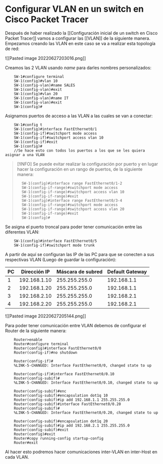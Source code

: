 # Configurar VLAN en un switch en Cisco Packet Tracer

Después de haber realizado la [[Configuración inicial de un switch en Cisco Packet Tracer]] vamos a configurar las [[VLAN]] de la siguiente manera. Empezamos creando las VLAN en este caso se va a realizar esta topología de red: 

![[Pasted image 20220627203016.png]]

Creamos las 2 VLAN usando *name* para darles nombres personalizados:

```
	SW-1#configure terminal
	SW-1(config)#vlan 10
	SW-1(config-vlan)#name SALES
	SW-1(config-vlan)#exit
	SW-1(config)#vlan 20
	SW-1(config-vlan)#name IT
	SW-1(config-vlan)#exit
	SW-1(config)#
```

Asignamos puertos de acceso a las VLAN a las cuales se van a conectar:

```
	SW-1#config t
	SW-1(config)#interface FastEthernet0/1
	SW-1(config-if)#switchport mode access
	SW-1(config-if)#switchport access vlan 10
	SW-1(config-if)#exit
	SW-1(config)#
	//Se hace esto con todos los puertos a los que se les quiera asignar a una VLAN
```

>[!INFO]
> Se puede evitar realizar la configuración por puerto y en lugar hacer la configuración en un rango de puertos, de la siguiente manera:
> ```
> 	SW-1(config)#interface range FastEthernet0/1-2
> 	SW-1(config-if-range)#switchport mode access
> 	SW-1(config-if-range)#switchport access vlan 10
> 	SW-1(config-if-range)#exit
> 	SW-1(config)#interface range FastEthernet0/3-4
> 	SW-1(config-if-range)#switchport mode access
> 	SW-1(config-if-range)#switchport access vlan 20
> 	SW-1(config-if-range)#exit
> 	SW-1(config)#
> ```
> 

Se asigna el puerto troncal para poder tener comunicación entre las diferentes VLAN:

```
	SW-1(config)#interface FastEthernet0/5
	SW-1(config-if)#switchport mode trunk
```


A partir de aquí se configuran las IP de las PC para que se conecten a sus respectivas VLAN (Luego de guardar la configuración):

| PC | Dirección IP | Máscara de subred | Default Gateway |
| - | - | - | - |
| 1 | 192.168.1.10 | 255.255.255.0 | 192.168.1.1 |
| 2 | 192.168.1.20 | 255.255.255.0 | 192.168.1.1 |
| 3 | 192.168.2.10 | 255.255.255.0 | 192.168.2.1 |
| 4 | 192.168.2.20 | 255.255.255.0 | 192.168.2.1 |

![[Pasted image 20220627205144.png]]

Para poder tener comunicación entre VLAN debemos de configurar el Router de la siguiente manera:

```
	Router>enable
	Router#configure terminal
	Router(config)#interface FastEthernet0/0
	Router(config-if)#no shutdown
	
	Router(config-if)#
	%LINK-5-CHANGED: Interface FastEthernet0/0, changed state to up
	
	Router(config-if)#interface FastEthernet0/0.10
	Router(config-subif)#
	%LINK-5-CHANGED: Interface FastEthernet0/0.10, changed state to up
	
	Router(config-subif)#enc
	Router(config-subif)#encapsulation dot1q 10
	Router(config-subif)#ip add 192.168.1.1 255.255.255.0
	Router(config-subif)#interface FastEthernet0/0.20
	Router(config-subif)#
	%LINK-5-CHANGED: Interface FastEthernet0/0.20, changed state to up
	
	Router(config-subif)#encapsulation dot1q 20
	Router(config-subif)#ip add 192.168.2.1 255.255.255.0
	Router(config-subif)#exit
	Router(config)#exit
	Router#copy running-config startup-config
	Router#exit
```

Al hacer esto podremos hacer comunicaciones inter-VLAN en inter-Host en cada VLAN.